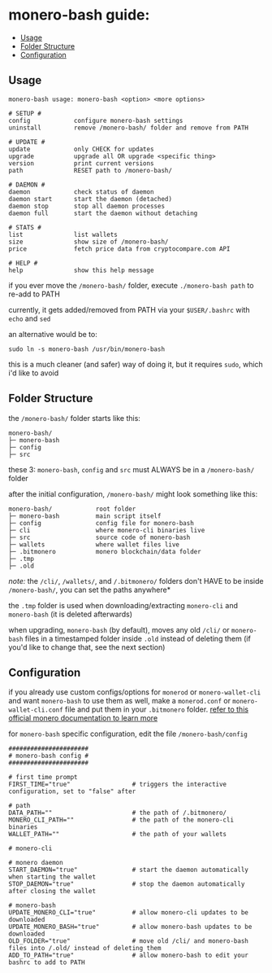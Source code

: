 # monero-bash guide:
* [Usage](#usage)
* [Folder Structure](#folder-structure)
* [Configuration](#configuration)


## Usage
```
monero-bash usage: monero-bash <option> <more options>

# SETUP #
config            configure monero-bash settings
uninstall         remove /monero-bash/ folder and remove from PATH

# UPDATE #
update            only CHECK for updates
upgrade           upgrade all OR upgrade <specific thing>
version           print current versions
path              RESET path to /monero-bash/

# DAEMON #
daemon            check status of daemon
daemon start      start the daemon (detached)
daemon stop       stop all daemon processes
daemon full       start the daemon without detaching

# STATS #
list              list wallets
size              show size of /monero-bash/
price             fetch price data from cryptocompare.com API

# HELP #
help              show this help message
```
if you ever move the `/monero-bash/` folder, execute `./monero-bash path` to re-add to PATH

currently, it gets added/removed from PATH via your `$USER/.bashrc` with `echo` and `sed`

an alternative would be to:
```
sudo ln -s monero-bash /usr/bin/monero-bash
```
this is a much cleaner (and safer) way of doing it, but it requires `sudo`, which i'd like to avoid


## Folder Structure
the `/monero-bash/` folder starts like this:
```
monero-bash/
├─ monero-bash
├─ config
├─ src
```
these 3: `monero-bash`, `config` and `src` must ALWAYS be in a `/monero-bash/` folder

after the initial configuration, `/monero-bash/` might look something like this:

```
monero-bash/            root folder
├─ monero-bash          main script itself
├─ config               config file for monero-bash
├─ cli                  where monero-cli binaries live
├─ src                  source code of monero-bash
├─ wallets              where wallet files live
├─ .bitmonero           monero blockchain/data folder
├─ .tmp
├─ .old
```
*note:* the `/cli/`, `/wallets/`, and `/.bitmonero/` folders don't HAVE to be inside `/monero-bash/`, you can set the paths anywhere*



the `.tmp` folder is used when downloading/extracting `monero-cli` and `monero-bash` (it is deleted afterwards)

when upgrading, `monero-bash` (by default), moves any old `/cli/` or `monero-bash` files in a timestamped folder inside `.old` instead of deleting them (if you'd like to change that, see the next section)


## Configuration
if you already use custom configs/options for `monerod` or `monero-wallet-cli` and want `monero-bash` to use them as well, make a `monerod.conf` or `monero-wallet-cli.conf` file and put them in your `.bitmonero` folder. [refer to this official monero documentation to learn more](https://monerodocs.org/interacting/monero-config-file)

for `monero-bash` specific configuration, edit the file `/monero-bash/config`
```
######################
# monero-bash config #
######################

# first time prompt
FIRST_TIME="true"                 # triggers the interactive configuration, set to "false" after

# path
DATA_PATH=""                      # the path of /.bitmonero/      
MONERO_CLI_PATH=""                # the path of the monero-cli binaries
WALLET_PATH=""                    # the path of your wallets

# monero-cli

# monero daemon
START_DAEMON="true"               # start the daemon automatically when starting the wallet
STOP_DAEMON="true"                # stop the daemon automatically after closing the wallet

# monero-bash
UPDATE_MONERO_CLI="true"          # allow monero-cli updates to be downloaded
UPDATE_MONERO_BASH="true"         # allow monero-bash updates to be downloaded
OLD_FOLDER="true"                 # move old /cli/ and monero-bash files into /.old/ instead of deleting them
ADD_TO_PATH="true"                # allow monero-bash to edit your bashrc to add to PATH
```
